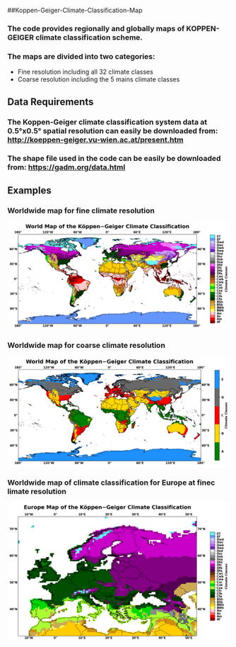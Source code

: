##Koppen-Geiger-Climate-Classification-Map

### The code provides regionally and globally maps of KOPPEN-GEIGER climate classification scheme.
### The maps are divided into two categories:
* Fine resolution including all 32 climate classes
* Coarse resolution including the 5 mains climate classes

## Data Requirements

### The Koppen-Geiger climate classification system data at 0.5°x0.5° spatial resolution can easily be downloaded from: http://koeppen-geiger.vu-wien.ac.at/present.htm
### The shape file used in the code can be easily be downloaded from: https://gadm.org/data.html

## Examples
### Worldwide map for fine climate resolution

![Fine](Examples/Fine.png)

### Worldwide map for coarse climate resolution

![Coarse](Examples/Coarse.png)

### Worldwide map of climate classification for Europe at finec limate resolution

![Europe](Examples/Europe.png)
